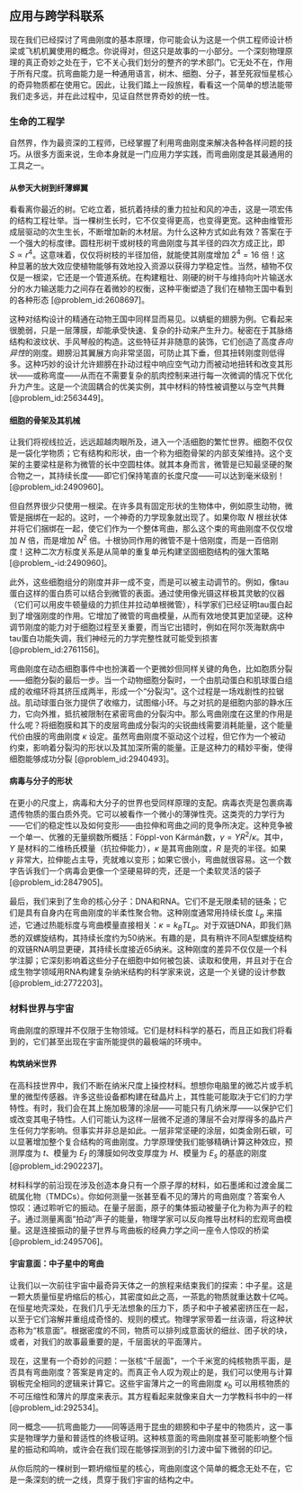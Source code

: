 ## 应用与跨学科联系

现在我们已经探讨了弯曲刚度的基本原理，你可能会认为这是一个供工程师设计桥梁或飞机机翼使用的概念。你说得对，但这只是故事的一小部分。一个深刻物理原理的真正奇妙之处在于，它不关心我们划分的整齐的学术部门。它无处不在，作用于所有尺度。抗弯曲能力是一种通用语言，树木、细胞、分子，甚至死寂恒星核心的奇异物质都在使用它。因此，让我们踏上一段旅程，看看这一个简单的想法能带我们走多远，并在此过程中，见证自然世界奇妙的统一性。

### 生命的工程学

自然界，作为最资深的工程师，已经掌握了利用弯曲刚度来解决各种各样问题的技巧。从很多方面来说，生命本身就是一门应用力学实践，而弯曲刚度是其最通用的工具之一。

#### 从参天大树到纤薄蝉翼

看看离你最近的树。它屹立着，抵抗着持续的重力拉扯和风的冲击，这是一项宏伟的结构工程壮举。当一棵树生长时，它不仅变得更高，也变得更宽。这种由维管形成层驱动的次生生长，不断增加新的木材层。为什么这种方式如此有效？答案在于一个强大的标度律。圆柱形树干或树枝的弯曲刚度与其半径的四次方成正比，即 $S \propto r^4$。这意味着，仅仅将树枝的半径加倍，就能使其刚度增加 $2^4 = 16$ 倍！这种显著的放大效应使植物能够有效地投入资源以获得力学稳定性。当然，植物不仅仅是一根梁，它还是一个管道系统。在构建粗壮、刚硬的树干与维持向叶片输送水分的水力输送能力之间存在着微妙的权衡，这种平衡塑造了我们在植物王国中看到的各种形态 [@problem_id:2608697]。

这种对结构设计的精通在动物王国中同样显而易见。以蜻蜓的翅膀为例。它看起来很脆弱，只是一层薄膜，却能承受快速、复杂的扑动来产生升力。秘密在于其脉络结构和波纹状、手风琴般的构造。这些特征并非随意的装饰，它们创造了高度*各向异性*的刚度。翅膀沿其翼展方向非常坚固，可防止其下垂，但其扭转刚度则低得多。这种巧妙的设计允许翅膀在扑动过程中响应空气动力而被动地扭转和改变其形状——或称弯度——从而在不需要复杂的肌肉控制来进行每一次微调的情况下优化升力产生。这是一个流固耦合的优美实例，其中材料的特性被调整以与空气共舞 [@problem_id:2563449]。

#### 细胞的骨架及其机械

让我们将视线拉近，远远超越肉眼所及，进入一个活细胞的繁忙世界。细胞不仅仅是一袋化学物质；它有结构和形状，由一个称为细胞骨架的内部支架维持。这个支架的主要梁柱是称为微管的长中空圆柱体。就其本身而言，微管是已知最坚硬的聚合物之一，其持续长度——即它们保持笔直的长度尺度——可以达到毫米级别！[@problem_id:2490960]。

但自然界很少只使用一根梁。在许多具有固定形状的生物体中，例如原生动物，微管是捆绑在一起的。这时，一个神奇的力学现象就出现了。如果你取 $N$ 根丝状体并将它们捆绑在一起，使它们作为一个整体弯曲，那么这个束的弯曲刚度不仅仅增加 $N$ 倍，而是增加 $N^2$ 倍。十根协同作用的微管不是十倍刚度，而是一百倍刚度！这种二次方标度关系是从简单的重复单元构建坚固细胞结构的强大策略 [@problem_-id:2490960]。

此外，这些细胞组分的刚度并非一成不变，而是可以被主动调节的。例如，像tau蛋白这样的蛋白质可以结合到微管的表面。通过使用像光镊这样极其灵敏的仪器（它们可以用皮牛顿量级的力抓住并拉动单根微管），科学家们已经证明tau蛋白起到了增强刚度的作用。它增加了微管的弯曲模量，从而有效地使其更加坚硬。这种调节刚度的能力对于细胞过程至关重要，而当它出错时，例如在阿尔茨海默病中tau蛋白功能失调，我们神经元的力学完整性就可能受到损害 [@problem_id:2761156]。

弯曲刚度在动态细胞事件中也扮演着一个更微妙但同样关键的角色，比如胞质分裂——细胞分裂的最后一步。当一个动物细胞分裂时，一个由肌动蛋白和肌球蛋白组成的收缩环将其挤压成两半，形成一个“分裂沟”。这个过程是一场戏剧性的拉锯战。肌动球蛋白张力提供了收缩力，试图缩小环。与之对抗的是细胞内部的静水压力，它向外推，抵抗被限制在紧密弯曲的分裂沟中。那么弯曲刚度在这里的作用是什么呢？将细胞膜和其下的皮层弯曲成分裂沟的尖锐曲线需要消耗能量，这个能量代价由膜的弯曲刚度 $\kappa$ 设定。虽然弯曲刚度不驱动这个过程，但它作为一个被动约束，影响着分裂沟的形状以及其加深所需的能量。正是这种力的精妙平衡，使得细胞能够成功分裂 [@problem_id:2940493]。

#### 病毒与分子的形状

在更小的尺度上，病毒和大分子的世界也受同样原理的支配。病毒衣壳是包裹病毒遗传物质的蛋白质外壳。它可以被看作一个微小的薄弹性壳。这类壳的力学行为——它们的稳定性以及如何变形——由拉伸和弯曲之间的竞争所决定。这种竞争被一个单一、优雅的无量纲数所概括：Föppl-von Kármán数，$\gamma = YR^2/\kappa$。其中，$Y$ 是材料的二维杨氏模量（抗拉伸能力），$\kappa$ 是其弯曲刚度，$R$ 是壳的半径。如果 $\gamma$ 非常大，拉伸能占主导，壳就难以变形；如果它很小，弯曲就很容易。这一个数字告诉我们一个病毒会更像一个坚硬易碎的壳，还是一个柔软灵活的袋子 [@problem_id:2847905]。

最后，我们来到了生命的核心分子：DNA和RNA。它们不是无限柔韧的链条；它们是具有自身内在弯曲刚度的半柔性聚合物。这种刚度通常用持续长度 $L_p$ 来描述，它通过热能标度与弯曲模量直接相关：$\kappa = k_B T L_p$。对于双链DNA，即我们熟悉的双螺旋结构，其持续长度约为50纳米。有趣的是，具有稍许不同A型螺旋结构的双链RNA明显更硬，其持续长度接近65纳米。这种刚度的差异不仅仅是一个科学注脚；它深刻影响着这些分子在细胞中如何被包装、读取和使用，并且对于在合成生物学领域用RNA构建复杂纳米结构的科学家来说，这是一个关键的设计参数 [@problem_id:2772203]。

### 材料世界与宇宙

弯曲刚度的原理并不仅限于生物领域。它们是材料科学的基石，而且正如我们将看到的，它们甚至出现在宇宙所能提供的最极端的环境中。

#### 构筑纳米世界

在高科技世界中，我们不断在纳米尺度上操控材料。想想你电脑里的微芯片或手机里的微型传感器。许多这些设备都构建在硅晶片上，其性能可能取决于它们的力学特性。有时，我们会在其上施加极薄的涂层——可能只有几纳米厚——以保护它们或改变其电子特性。人们可能认为这样一层微不足道的薄层不会对厚得多的晶片产生任何力学影响。但事实并非总是如此。一层非常坚硬的涂层，如类金刚石碳，可以显著增加整个复合结构的弯曲刚度。力学原理使我们能够精确计算这种效应，预测厚度为 $t$、模量为 $E_f$ 的薄膜如何改变厚度为 $H$、模量为 $E_s$ 的基底的刚度 [@problem_id:2902237]。

材料科学的前沿现在涉及创造本身只有一个原子厚的材料，如石墨烯和过渡金属二硫属化物（TMDCs）。你如何测量一张甚至看不见的薄片的弯曲刚度？答案令人惊叹：通过聆听它的振动。在量子层面，原子的集体振动被量子化为称为声子的粒子。通过测量离面“拍动”声子的能量，物理学家可以反向推导出材料的宏观弯曲模量。这是连接振动的量子世界与弯曲板的经典力学之间一座令人惊叹的桥梁 [@problem_id:2495706]。

#### 宇宙意面：中子星中的弯曲

让我们以一次前往宇宙中最奇异天体之一的旅程来结束我们的探索：中子星。这是一颗大质量恒星坍缩后的核心，其密度如此之高，一茶匙的物质就重达数十亿吨。在恒星地壳深处，在我们几乎无法想象的压力下，质子和中子被紧密挤压在一起，以至于它们溶解并重组成奇怪的、规则的模式。物理学家带着一丝诙谐，将这种状态称为“核意面”。根据密度的不同，物质可以排列成意面状的细丝、团子状的块，或者，对我们的故事最重要的是，千层面状的平面薄片。

现在，这里有一个奇妙的问题：一张核“千层面”，一个千米宽的纯核物质平面，是否具有弯曲刚度？答案是肯定的。而真正令人叹为观止的是，我们可以使用与计算钢板完全相同的逻辑来计算它。这些宇宙薄片之一的弯曲刚度 $\kappa_b$ 可以用核物质的不可压缩性和薄片的厚度来表示。其方程看起来就像来自大一力学教科书中的一样 [@problem_id:292534]。

同一概念——抗弯曲能力——同等适用于昆虫的翅膀和中子星中的物质片，这一事实是物理学力量和普适性的终极证明。这种核意面的弯曲刚度甚至可能影响整个恒星的振动和鸣响，或许会在我们现在能够探测到的引力波中留下微弱的印记。

从你后院的一棵树到一颗坍缩恒星的核心，弯曲刚度这个简单的概念无处不在，它是一条深刻的统一之线，贯穿于我们宇宙的结构之中。
